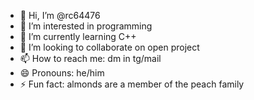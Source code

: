 - 👋 Hi, I’m @rc64476
- 👀 I’m interested in programming
- 🌱 I’m currently learning C++
- 💞️ I’m looking to collaborate on open project
- 📫 How to reach me: dm in tg/mail
- 😄 Pronouns: he/him
- ⚡ Fun fact: almonds are a member of the peach family

<!---
rc64476/rc64476 is a ✨ special ✨ repository because its `README.md` (this file) appears on your GitHub profile.
You can click the Preview link to take a look at your changes.
--->
